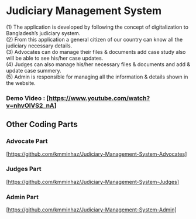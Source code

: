 # Judiciary Management System

(1) The application is developed by following the concept of digitalization to Bangladesh’s judiciary system. <br/>
(2) From this application a general citizen of our country can know all the judiciary necessary details. <br/>
(3) Advocates can do manage their files & documents add case study also will be able to see his/her case updates. <br/>
(4) Judges can also manage his/her necessary files & documents and add & update case summery. <br/>
(5) Admin is responsible for managing all the information & details shown in the website. <br/>


### Demo Video : [https://www.youtube.com/watch?v=nhvOIVS2_nA]

## Other Coding Parts 

### Advocate Part
[https://github.com/kmminhaz/Judiciary-Management-System-Advocates]

### Judges Part
[https://github.com/kmminhaz/Judiciary-Management-System-Judges]

### Admin Part
[https://github.com/kmminhaz/Judiciary-Management-System-Admin]
